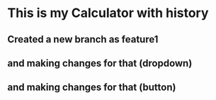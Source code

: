 # This is my Calculator with history

## Created a new branch as feature1
## and making changes for that (dropdown)
## and making changes for that (button)

